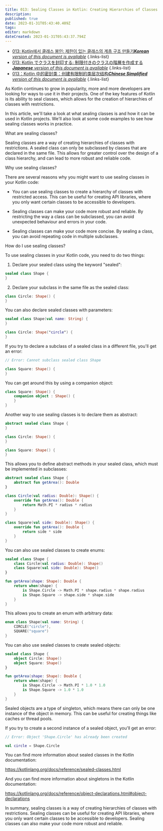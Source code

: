 ```yaml
---
title: 013: Sealing Classes in Kotlin: Creating Hierarchies of Classes with Restrictions
description: 
published: true
date: 2023-01-31T05:43:40.409Z
tags: 
editor: markdown
dateCreated: 2023-01-31T05:43:37.794Z
---
```


- [013: Kotlin에서 클래스 봉인: 제한이 있는 클래스의 계층 구조 만들기***Korean** version of this document is available*](/ko/Knowledge-base/Kotlin/Learning/013-sealing-classes-in-kotlin-creating-hierarchies-of-classes-with-restrictions)
{.links-list}
- [013: Kotlin でクラスを封印する: 制限付きのクラスの階層を作成する***Japanese** version of this document is available*](/ja/Knowledge-base/Kotlin/Learning/013-sealing-classes-in-kotlin-creating-hierarchies-of-classes-with-restrictions)
{.links-list}
- [013：Kotlin 中的密封类：创建有限制的类层次结构***Chinese Simplified** version of this document is available*](/zh/Knowledge-base/Kotlin/Learning/013-sealing-classes-in-kotlin-creating-hierarchies-of-classes-with-restrictions)
{.links-list}


As Kotlin continues to grow in popularity, more and more developers are looking for ways to use it in their projects. One of the key features of Kotlin is its ability to seal classes, which allows for the creation of hierarchies of classes with restrictions.

In this article, we'll take a look at what sealing classes is and how it can be used in Kotlin projects. We'll also look at some code examples to see how sealing classes works in practice.

What are sealing classes?

Sealing classes are a way of creating hierarchies of classes with restrictions. A sealed class can only be subclassed by classes that are declared in the same file. This allows for greater control over the design of a class hierarchy, and can lead to more robust and reliable code.

Why use sealing classes?

There are several reasons why you might want to use sealing classes in your Kotlin code:

* You can use sealing classes to create a hierarchy of classes with restricted access. This can be useful for creating API libraries, where you only want certain classes to be accessible to developers.

* Sealing classes can make your code more robust and reliable. By restricting the way a class can be subclassed, you can avoid unexpected behaviour and errors in your code.

* Sealing classes can make your code more concise. By sealing a class, you can avoid repeating code in multiple subclasses.

How do I use sealing classes?

To use sealing classes in your Kotlin code, you need to do two things:

1. Declare your sealed class using the keyword "sealed":

```kotlin
sealed class Shape {
}
```

2. Declare your subclass in the same file as the sealed class:

```kotlin
class Circle: Shape() {
}
```

You can also declare sealed classes with parameters:

```kotlin
sealed class Shape(val name: String) {
}

class Circle: Shape("circle") {
}
```

If you try to declare a subclass of a sealed class in a different file, you'll get an error:

```kotlin
// Error: Cannot subclass sealed class Shape

class Square: Shape() {
}
```

You can get around this by using a companion object:

```kotlin
class Square: Shape() {
    companion object : Shape() {
    }
}
```

Another way to use sealing classes is to declare them as abstract:

```kotlin
abstract sealed class Shape {
}

class Circle: Shape() {
}

class Square: Shape() {
}
```

This allows you to define abstract methods in your sealed class, which must be implemented in subclasses:

```kotlin
abstract sealed class Shape {
    abstract fun getArea(): Double
}

class Circle(val radius: Double): Shape() {
    override fun getArea(): Double {
        return Math.PI * radius * radius
    }
}

class Square(val side: Double): Shape() {
    override fun getArea(): Double {
        return side * side
    }
}
```

You can also use sealed classes to create enums:

```kotlin
sealed class Shape {
    class Circle(val radius: Double): Shape()
    class Square(val side: Double): Shape()
}

fun getArea(shape: Shape): Double {
    return when(shape) {
        is Shape.Circle -> Math.PI * shape.radius * shape.radius
        is Shape.Square -> shape.side * shape.side
    }
}
```

This allows you to create an enum with arbitrary data:

```kotlin
enum class Shape(val name: String) {
    CIRCLE("circle"),
    SQUARE("square")
}
```

You can also use sealed classes to create sealed objects:

```kotlin
sealed class Shape {
    object Circle: Shape()
    object Square: Shape()
}

fun getArea(shape: Shape): Double {
    return when(shape) {
        is Shape.Circle -> Math.PI * 1.0 * 1.0
        is Shape.Square -> 1.0 * 1.0
    }
}
```

Sealed objects are a type of singleton, which means there can only be one instance of the object in memory. This can be useful for creating things like caches or thread pools.

If you try to create a second instance of a sealed object, you'll get an error:

```kotlin
// Error: Object 'Shape.Circle' has already been created

val circle = Shape.Circle
```

You can find more information about sealed classes in the Kotlin documentation:

https://kotlinlang.org/docs/reference/sealed-classes.html

And you can find more information about singletons in the Kotlin documentation:

https://kotlinlang.org/docs/reference/object-declarations.html#object-declarations

In summary, sealing classes is a way of creating hierarchies of classes with restrictions. Sealing classes can be useful for creating API libraries, where you only want certain classes to be accessible to developers. Sealing classes can also make your code more robust and reliable.